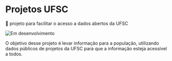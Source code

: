 # Projetos UFSC
:page_with_curl: projeto para facilitar o acesso a dados abertos da UFSC

![Em desenvolvimento](https://img.shields.io/badge/initial%20version-in--progress-brightgreen.svg)

O objetivo desse projeto é levar informação para a população, utilizando dados públicos de projetos da UFSC para que a informação esteja acessível a todos.
